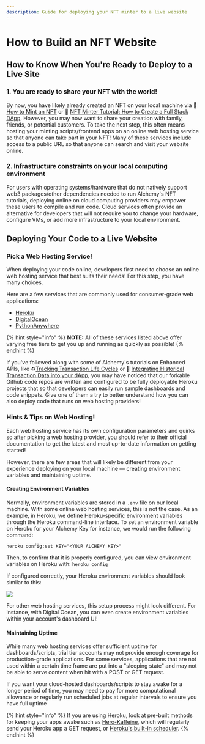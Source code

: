 ```yaml
---
description: Guide for deploying your NFT minter to a live website
---
```


# How to Build an NFT Website

## How to Know When You're Ready to Deploy to a Live Site

### 1. You are ready to share your NFT with the world!

By now, you have likely already created an NFT on your local machine via 🎨 [How to Mint an NFT](../how-to-create-an-nft/how-to-mint-a-nft.md) or 📝 [NFT Minter Tutorial: How to Create a Full Stack DApp](./). However, you may now want to share your creation with family, friends, or potential customers. To take the next step, this often means hosting your minting scripts/frontend apps on an online web hosting service so that anyone can take part in your NFT! Many of these services include access to a public URL so that anyone can search and visit your website online.

### 2. Infrastructure constraints on your local computing environment

For users with operating systems/hardware that do not natively support web3 packages/other dependencies needed to run Alchemy's NFT tutorials, deploying online on cloud computing providers may empower these users to compile and run code. Cloud services often provide an alternative for developers that will not require you to change your hardware, configure VMs, or add more infrastructure to your local environment.

## Deploying Your Code to a Live Website

### Pick a Web Hosting Service!

When deploying your code online, developers first need to choose an online web hosting service that best suits their needs! For this step, you have many choices.

Here are a few services that are commonly used for consumer-grade web applications:

* [Heroku](https://www.heroku.com)
* [DigitalOcean](https://www.digitalocean.com)
* [PythonAnywhere](https://www.pythonanywhere.com)

{% hint style="info" %}
**NOTE:** All of these services listed above offer varying free tiers to get you up and running as quickly as possible!
{% endhint %}

If you've followed along with some of Alchemy's tutorials on Enhanced APIs, like ♻️[Tracking Transaction Life Cycles](../how-to-track-ethereum-transactions.md) or 📜 [Integrating Historical Transaction Data into your dApp](../transfers-tutorial.md), you may have noticed that our forkable Github code repos are written and configured to be fully deployable Heroku projects that so that developers can easily run sample dashboards and code snippets. Give one of them a try to better understand how you can also deploy code that runs on web hosting providers!

### Hints & Tips on Web Hosting!

Each web hosting service has its own configuration parameters and quirks so after picking a web hosting provider, you should refer to their official documentation to get the latest and most up-to-date information on getting started!

However, there are few areas that will likely be different from your experience deploying on your local machine — creating environment variables and maintaining uptime.

#### Creating Environment Variables

Normally, environment variables are stored in a `.env` file on our local machine. With some online web hosting services, this is not the case. As an example, in Heroku, we define Heroku-specific environment variables through the Heroku command-line interface. To set an environment variable on Heroku for your Alchemy Key for instance, we would run the following command:

```
heroku config:set KEY="<YOUR ALCHEMY KEY>"
```

Then, to confirm that it is properly configured, you can view environment variables on Heroku with: `heroku config`

If configured correctly, your Heroku environment variables should look similar to this:

![](https://gblobscdn.gitbook.com/assets%2F-MB17w56kk7ZnRMWdqOL%2F-MfdCP\_qKo19vw3OqEXG%2F-MfdEFNE3pdGil4pzl6Z%2Fimg.PNG?alt=media\&token=9a5cea16-9d51-4e90-b77a-fabda56b14f4)

For other web hosting services, this setup process might look different. For instance, with Digital Ocean, you can even create environment variables within your account's dashboard UI!

#### Maintaining Uptime

While many web hosting services offer sufficient uptime for dashboards/scripts, trial tier accounts may not provide enough coverage for production-grade applications. For some services, applications that are not used within a certain time frame are put into a "sleeping state" and may not be able to serve content when hit with a POST or GET request.

If you want your cloud-hosted dashboards/scripts to stay awake for a longer period of time, you may need to pay for more computational allowance or regularly run scheduled jobs at regular intervals to ensure you have full uptime

{% hint style="info" %}
If you are using Heroku, look at pre-built methods for keeping your apps awake such as [Hero-Kaffeine](https://kaffeine.herokuapp.com), which will regularly send your Heroku app a GET request, or [Heroku's built-in scheduler](https://devcenter.heroku.com/articles/scheduler).
{% endhint %}
